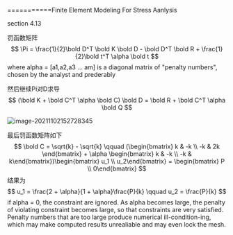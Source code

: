 ===========Finite Element Modeling For Stress Aanlysis

section 4.13

罚函数矩阵
$$
\Pi = \frac{1}{2}\bold D^T \bold K \bold D - \bold D^T \bold R + \frac{1}{2}\bold t^T \alpha \bold t
$$
where alpha = [a1,a2,a3 ... am] is a diagonal matrix of "penalty numbers", chosen by the analyst and prederably

然后继续Pi对D求导
$$
(\bold K + \bold C^T \alpha \bold C) \bold D = \bold R + \bold C^T \alpha \bold Q
$$


![image-20211102152728345](D:\定理\数学\image-20211102152728345.png)



最后罚函数矩阵如下
$$
\bold C = \sqrt{k} - \sqrt{k} \qquad (\begin{bmatrix} k & -k \\ -k & 2k \end{bmatrix} + \alpha \begin{bmatrix} k & -k \\ -k & k\end{bmatrix})\begin{bmatrix} u_1 \\ u_2\end{bmatrix} = \begin{bmatrix} P \\ 0\end{bmatrix}
$$
结果为
$$
u_1 = \frac{2 + \alpha}{1 + \alpha}\frac{P}{k} \qquad u_2 = \frac{P}{k}
$$
if alpha = 0, the constraint are ignored. As alpha becomes large, the penalty of violating constraint becomes large, so that constraints are very satisfied. Penalty numbers that are too large produce numerical ill-condition-ing, which may make computed results unrealiable and may even lock the mesh.

